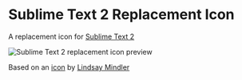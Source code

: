 Sublime Text 2 Replacement Icon
=============
A replacement icon for [Sublime Text 2](http://sublimetext.com/2)

![Sublime Text 2 replacement icon preview](https://github.com/dmatarazzo/Sublime-Text-2-Icon/raw/master/st2_icon_preview.png "Preview")

Based on an [icon](http://dribbble.com/shots/317512-Sublime-Text-2-Icon) by [Lindsay Mindler](http://lindsayburtner.com/)